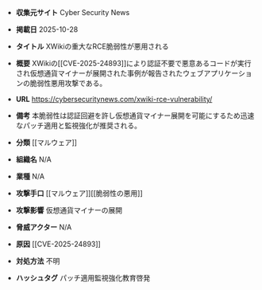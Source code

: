 - **収集元サイト**
Cyber Security News

- **掲載日**
2025-10-28

- **タイトル**
XWikiの重大なRCE脆弱性が悪用される

- **概要**
XWikiの[[CVE-2025-24893]]により認証不要で悪意あるコードが実行され仮想通貨マイナーが展開された事例が報告されたウェブアプリケーションの脆弱性悪用攻撃である。

- **URL**
https://cybersecuritynews.com/xwiki-rce-vulnerability/

- **備考**
本脆弱性は認証回避を許し仮想通貨マイナー展開を可能にするため迅速なパッチ適用と監視強化が推奨される。

- **分類**
[[マルウェア]]

- **組織名**
N/A

- **業種**
N/A

- **攻撃手口**
[[マルウェア]][[脆弱性の悪用]]

- **攻撃影響**
仮想通貨マイナーの展開

- **脅威アクター**
N/A

- **原因**
[[CVE-2025-24893]]

- **対処方法**
不明

- **ハッシュタグ**
パッチ適用監視強化教育啓発
